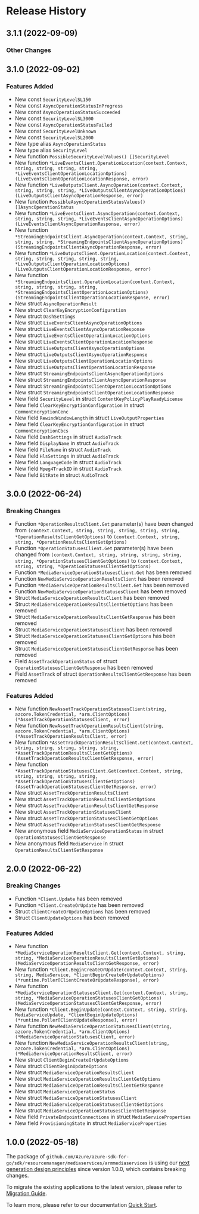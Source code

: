 # Release History

## 3.1.1 (2022-09-09)
### Other Changes


## 3.1.0 (2022-09-02)
### Features Added

- New const `SecurityLevelSL150`
- New const `AsyncOperationStatusInProgress`
- New const `AsyncOperationStatusSucceeded`
- New const `SecurityLevelSL3000`
- New const `AsyncOperationStatusFailed`
- New const `SecurityLevelUnknown`
- New const `SecurityLevelSL2000`
- New type alias `AsyncOperationStatus`
- New type alias `SecurityLevel`
- New function `PossibleSecurityLevelValues() []SecurityLevel`
- New function `*LiveEventsClient.OperationLocation(context.Context, string, string, string, string, *LiveEventsClientOperationLocationOptions) (LiveEventsClientOperationLocationResponse, error)`
- New function `*LiveOutputsClient.AsyncOperation(context.Context, string, string, string, *LiveOutputsClientAsyncOperationOptions) (LiveOutputsClientAsyncOperationResponse, error)`
- New function `PossibleAsyncOperationStatusValues() []AsyncOperationStatus`
- New function `*LiveEventsClient.AsyncOperation(context.Context, string, string, string, *LiveEventsClientAsyncOperationOptions) (LiveEventsClientAsyncOperationResponse, error)`
- New function `*StreamingEndpointsClient.AsyncOperation(context.Context, string, string, string, *StreamingEndpointsClientAsyncOperationOptions) (StreamingEndpointsClientAsyncOperationResponse, error)`
- New function `*LiveOutputsClient.OperationLocation(context.Context, string, string, string, string, string, *LiveOutputsClientOperationLocationOptions) (LiveOutputsClientOperationLocationResponse, error)`
- New function `*StreamingEndpointsClient.OperationLocation(context.Context, string, string, string, string, *StreamingEndpointsClientOperationLocationOptions) (StreamingEndpointsClientOperationLocationResponse, error)`
- New struct `AsyncOperationResult`
- New struct `ClearKeyEncryptionConfiguration`
- New struct `DashSettings`
- New struct `LiveEventsClientAsyncOperationOptions`
- New struct `LiveEventsClientAsyncOperationResponse`
- New struct `LiveEventsClientOperationLocationOptions`
- New struct `LiveEventsClientOperationLocationResponse`
- New struct `LiveOutputsClientAsyncOperationOptions`
- New struct `LiveOutputsClientAsyncOperationResponse`
- New struct `LiveOutputsClientOperationLocationOptions`
- New struct `LiveOutputsClientOperationLocationResponse`
- New struct `StreamingEndpointsClientAsyncOperationOptions`
- New struct `StreamingEndpointsClientAsyncOperationResponse`
- New struct `StreamingEndpointsClientOperationLocationOptions`
- New struct `StreamingEndpointsClientOperationLocationResponse`
- New field `SecurityLevel` in struct `ContentKeyPolicyPlayReadyLicense`
- New field `ClearKeyEncryptionConfiguration` in struct `CommonEncryptionCenc`
- New field `RewindWindowLength` in struct `LiveOutputProperties`
- New field `ClearKeyEncryptionConfiguration` in struct `CommonEncryptionCbcs`
- New field `DashSettings` in struct `AudioTrack`
- New field `DisplayName` in struct `AudioTrack`
- New field `FileName` in struct `AudioTrack`
- New field `HlsSettings` in struct `AudioTrack`
- New field `LanguageCode` in struct `AudioTrack`
- New field `Mpeg4TrackID` in struct `AudioTrack`
- New field `BitRate` in struct `AudioTrack`


## 3.0.0 (2022-06-24)
### Breaking Changes

- Function `*OperationResultsClient.Get` parameter(s) have been changed from `(context.Context, string, string, string, string, string, *OperationResultsClientGetOptions)` to `(context.Context, string, string, *OperationResultsClientGetOptions)`
- Function `*OperationStatusesClient.Get` parameter(s) have been changed from `(context.Context, string, string, string, string, string, *OperationStatusesClientGetOptions)` to `(context.Context, string, string, *OperationStatusesClientGetOptions)`
- Function `*MediaServiceOperationStatusesClient.Get` has been removed
- Function `NewMediaServiceOperationResultsClient` has been removed
- Function `*MediaServiceOperationResultsClient.Get` has been removed
- Function `NewMediaServiceOperationStatusesClient` has been removed
- Struct `MediaServiceOperationResultsClient` has been removed
- Struct `MediaServiceOperationResultsClientGetOptions` has been removed
- Struct `MediaServiceOperationResultsClientGetResponse` has been removed
- Struct `MediaServiceOperationStatusesClient` has been removed
- Struct `MediaServiceOperationStatusesClientGetOptions` has been removed
- Struct `MediaServiceOperationStatusesClientGetResponse` has been removed
- Field `AssetTrackOperationStatus` of struct `OperationStatusesClientGetResponse` has been removed
- Field `AssetTrack` of struct `OperationResultsClientGetResponse` has been removed

### Features Added

- New function `NewAssetTrackOperationStatusesClient(string, azcore.TokenCredential, *arm.ClientOptions) (*AssetTrackOperationStatusesClient, error)`
- New function `NewAssetTrackOperationResultsClient(string, azcore.TokenCredential, *arm.ClientOptions) (*AssetTrackOperationResultsClient, error)`
- New function `*AssetTrackOperationResultsClient.Get(context.Context, string, string, string, string, string, *AssetTrackOperationResultsClientGetOptions) (AssetTrackOperationResultsClientGetResponse, error)`
- New function `*AssetTrackOperationStatusesClient.Get(context.Context, string, string, string, string, string, *AssetTrackOperationStatusesClientGetOptions) (AssetTrackOperationStatusesClientGetResponse, error)`
- New struct `AssetTrackOperationResultsClient`
- New struct `AssetTrackOperationResultsClientGetOptions`
- New struct `AssetTrackOperationResultsClientGetResponse`
- New struct `AssetTrackOperationStatusesClient`
- New struct `AssetTrackOperationStatusesClientGetOptions`
- New struct `AssetTrackOperationStatusesClientGetResponse`
- New anonymous field `MediaServiceOperationStatus` in struct `OperationStatusesClientGetResponse`
- New anonymous field `MediaService` in struct `OperationResultsClientGetResponse`


## 2.0.0 (2022-06-22)
### Breaking Changes

- Function `*Client.Update` has been removed
- Function `*Client.CreateOrUpdate` has been removed
- Struct `ClientCreateOrUpdateOptions` has been removed
- Struct `ClientUpdateOptions` has been removed

### Features Added

- New function `*MediaServiceOperationResultsClient.Get(context.Context, string, string, *MediaServiceOperationResultsClientGetOptions) (MediaServiceOperationResultsClientGetResponse, error)`
- New function `*Client.BeginCreateOrUpdate(context.Context, string, string, MediaService, *ClientBeginCreateOrUpdateOptions) (*runtime.Poller[ClientCreateOrUpdateResponse], error)`
- New function `*MediaServiceOperationStatusesClient.Get(context.Context, string, string, *MediaServiceOperationStatusesClientGetOptions) (MediaServiceOperationStatusesClientGetResponse, error)`
- New function `*Client.BeginUpdate(context.Context, string, string, MediaServiceUpdate, *ClientBeginUpdateOptions) (*runtime.Poller[ClientUpdateResponse], error)`
- New function `NewMediaServiceOperationStatusesClient(string, azcore.TokenCredential, *arm.ClientOptions) (*MediaServiceOperationStatusesClient, error)`
- New function `NewMediaServiceOperationResultsClient(string, azcore.TokenCredential, *arm.ClientOptions) (*MediaServiceOperationResultsClient, error)`
- New struct `ClientBeginCreateOrUpdateOptions`
- New struct `ClientBeginUpdateOptions`
- New struct `MediaServiceOperationResultsClient`
- New struct `MediaServiceOperationResultsClientGetOptions`
- New struct `MediaServiceOperationResultsClientGetResponse`
- New struct `MediaServiceOperationStatus`
- New struct `MediaServiceOperationStatusesClient`
- New struct `MediaServiceOperationStatusesClientGetOptions`
- New struct `MediaServiceOperationStatusesClientGetResponse`
- New field `PrivateEndpointConnections` in struct `MediaServiceProperties`
- New field `ProvisioningState` in struct `MediaServiceProperties`


## 1.0.0 (2022-05-18)

The package of `github.com/Azure/azure-sdk-for-go/sdk/resourcemanager/mediaservices/armmediaservices` is using our [next generation design principles](https://azure.github.io/azure-sdk/general_introduction.html) since version 1.0.0, which contains breaking changes.

To migrate the existing applications to the latest version, please refer to [Migration Guide](https://aka.ms/azsdk/go/mgmt/migration).

To learn more, please refer to our documentation [Quick Start](https://aka.ms/azsdk/go/mgmt).